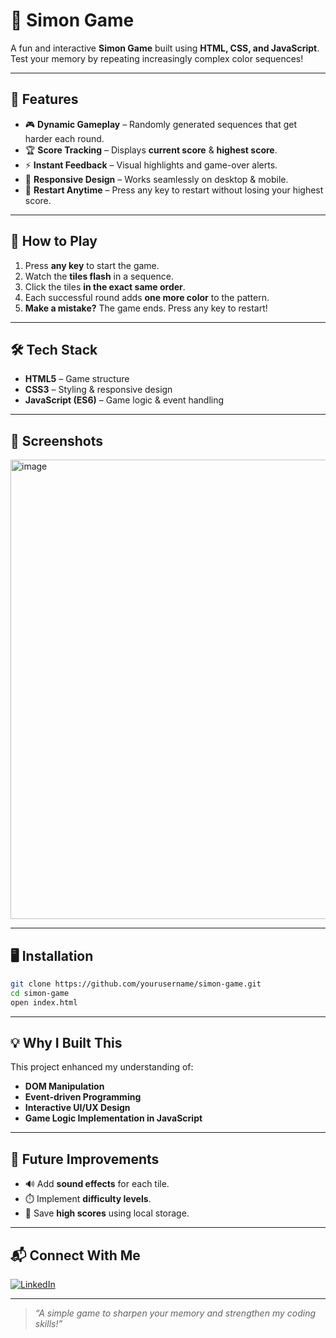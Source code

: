 # 🎨 **Simon Game**

A fun and interactive **Simon Game** built using **HTML, CSS, and JavaScript**. Test your memory by repeating increasingly complex color sequences!

---

## 🚀 **Features**
- 🎮 **Dynamic Gameplay** – Randomly generated sequences that get harder each round.
- 🏆 **Score Tracking** – Displays **current score** & **highest score**.
- ⚡ **Instant Feedback** – Visual highlights and game-over alerts.
- 📱 **Responsive Design** – Works seamlessly on desktop & mobile.
- 🔄 **Restart Anytime** – Press any key to restart without losing your highest score.

---

## 🎯 **How to Play**
1. Press **any key** to start the game.
2. Watch the **tiles flash** in a sequence.
3. Click the tiles **in the exact same order**.
4. Each successful round adds **one more color** to the pattern.
5. **Make a mistake?** The game ends. Press any key to restart!

---

## 🛠️ **Tech Stack**
- **HTML5** – Game structure
- **CSS3** – Styling & responsive design
- **JavaScript (ES6)** – Game logic & event handling

---

## 📸 **Screenshots**
<img width="1074" height="735" alt="image" src="https://github.com/user-attachments/assets/6ce3078e-94fe-4485-807f-9b23ef5abeda" />


---

## 🖥️ **Installation**
```bash
git clone https://github.com/yourusername/simon-game.git
cd simon-game
open index.html
```

---

## 💡 **Why I Built This**
This project enhanced my understanding of:
- **DOM Manipulation**
- **Event-driven Programming**
- **Interactive UI/UX Design**
- **Game Logic Implementation in JavaScript**

---

## 🚀 **Future Improvements**
- 🔊 Add **sound effects** for each tile.
- ⏱️ Implement **difficulty levels**.
- 💾 Save **high scores** using local storage.

---

## 📬 **Connect With Me**
[![LinkedIn](https://img.shields.io/badge/LinkedIn-blue?logo=linkedin&logoColor=white)](https://linkedin.com/in/satyam-kushwaha011)

---

> *“A simple game to sharpen your memory and strengthen my coding skills!”*
